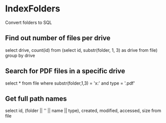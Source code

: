 # IndexFolders
Convert folders to SQL

## Find out number of files per drive
select drive, count(id) from 
	(select id, substr(folder, 1, 3) as drive from file) 
group by drive 

## Search for PDF files in a specific drive
select * from file 
where substr(folder,1,3) = 'x:\' and type = '.pdf' 

## Get full path names
select id, (folder || '\' || name || type), created, modified, accessed, size 
from file 
